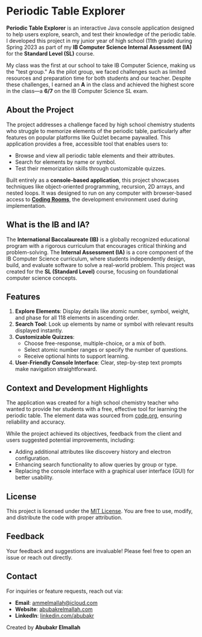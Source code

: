 # Periodic Table Explorer

**Periodic Table Explorer** is an interactive Java console application designed to help users explore, search, and test their knowledge of the periodic table. I developed this project in my junior year of high school (11th grade) during Spring 2023 as part of my **IB Computer Science Internal Assessment (IA)** for the **Standard Level (SL)** course.

My class was the first at our school to take IB Computer Science, making us the "test group." As the pilot group, we faced challenges such as limited resources and preparation time for both students and our teacher. Despite these challenges, I earned an **A** in the class and achieved the highest score in the class—a **6/7** on the IB Computer Science SL exam.

## About the Project

The project addresses a challenge faced by high school chemistry students who struggle to memorize elements of the periodic table, particularly after features on popular platforms like Quizlet became paywalled. This application provides a free, accessible tool that enables users to:
- Browse and view all periodic table elements and their attributes.
- Search for elements by name or symbol.
- Test their memorization skills through customizable quizzes.

Built entirely as a **console-based application**, this project showcases techniques like object-oriented programming, recursion, 2D arrays, and nested loops. It was designed to run on any computer with browser-based access to **[Coding Rooms](https://app.codingrooms.com/w/Yxexan1LM35u)**, the development environment used during implementation.

## What is the IB and IA?

The **International Baccalaureate (IB)** is a globally recognized educational program with a rigorous curriculum that encourages critical thinking and problem-solving. The **Internal Assessment (IA)** is a core component of the IB Computer Science curriculum, where students independently design, build, and evaluate software to solve a real-world problem. This project was created for the **SL (Standard Level)** course, focusing on foundational computer science concepts.

## Features

1. **Explore Elements**: Display details like atomic number, symbol, weight, and phase for all 118 elements in ascending order.
2. **Search Tool**: Look up elements by name or symbol with relevant results displayed instantly.
3. **Customizable Quizzes**:
   - Choose free-response, multiple-choice, or a mix of both.
   - Select atomic number ranges or specify the number of questions.
   - Receive optional hints to support learning.
4. **User-Friendly Console Interface**: Clear, step-by-step text prompts make navigation straightforward.

## Context and Development Highlights

The application was created for a high school chemistry teacher who wanted to provide her students with a free, effective tool for learning the periodic table. The element data was sourced from [code.org](https://code.org), ensuring reliability and accuracy. 

While the project achieved its objectives, feedback from the client and users suggested potential improvements, including:
- Adding additional attributes like discovery history and electron configuration.
- Enhancing search functionality to allow queries by group or type.
- Replacing the console interface with a graphical user interface (GUI) for better usability.

## License

This project is licensed under the [MIT License](LICENSE). You are free to use, modify, and distribute the code with proper attribution.

## Feedback

Your feedback and suggestions are invaluable! Please feel free to open an issue or reach out directly.

## Contact

For inquiries or feature requests, reach out via:
- **Email**: ammelmallah@icloud.com
- **Website**: [abubakrelmallah.com](https://abubakrelmallah.com/)
- **LinkedIn**: [linkedin.com/abubakr](https://www.linkedin.com/in/abubakr-elmallah-416a0b273/)

Created by **Abubakr Elmallah**